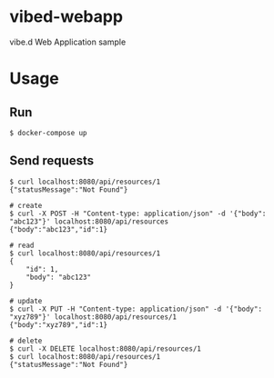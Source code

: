 vibed-webapp
============

vibe.d Web Application sample

# Usage

## Run

```
$ docker-compose up
```

## Send requests

```
$ curl localhost:8080/api/resources/1
{"statusMessage":"Not Found"}

# create
$ curl -X POST -H "Content-type: application/json" -d '{"body": "abc123"}' localhost:8080/api/resources
{"body":"abc123","id":1}

# read
$ curl localhost:8080/api/resources/1
{
	"id": 1,
	"body": "abc123"
}

# update
$ curl -X PUT -H "Content-type: application/json" -d '{"body": "xyz789"}' localhost:8080/api/resources/1
{"body":"xyz789","id":1}

# delete
$ curl -X DELETE localhost:8080/api/resources/1
$ curl localhost:8080/api/resources/1
{"statusMessage":"Not Found"}
```
